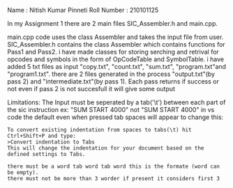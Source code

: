 Name : Nitish Kumar Pinneti
Roll Number : 210101125

In my Assignment 1 there are 2 main files SIC_Assembler.h and main.cpp.

main.cpp code uses the class Assembler and takes the input file from user.
SIC_Assembler.h contains the class Assembler which contains functions for Pass1 and Pass2.
i have made classes for storing serching and retrival for opcodes and symbols in the form of OpCodeTable and SymbolTable.
i have added 5 txt files as input "copy.txt", "count.txt", "sum.txt", "program.txt"and "program1.txt".
there are 2 files generated in the process "output.txt"(by pass 2) and "intermediate.txt"(by pass 1).
Each pass returns if success or not even if pass 2 is not succesfull it will give some output

Limitations:
    The Input must be seperated by a tab('\t') between each part of the sic instruction
    ex: "SUM	START	4000"  not  "SUM    START   4000"
    in vs code the default even when pressed tab spaces will appear to change this:

    To convert existing indentation from spaces to tabs(\t) hit Ctrl+Shift+P and type:
    >Convert indentation to Tabs
    This will change the indentation for your document based on the defined settings to Tabs.

    there must be a word tab word tab word this is the formate (word can be empty).
    there must not be more than 3 worder if present it considers first 3


